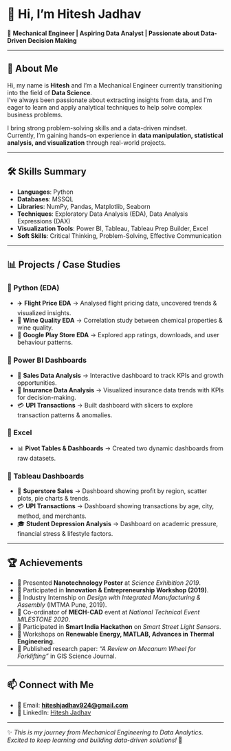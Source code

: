 # 👋 Hi, I’m Hitesh Jadhav  

🎯 **Mechanical Engineer | Aspiring Data Analyst | Passionate about Data-Driven Decision Making**  

---

## 🌟 About Me  
Hi, my name is **Hitesh** and I’m a Mechanical Engineer currently transitioning into the field of **Data Science**.  
I’ve always been passionate about extracting insights from data, and I’m eager to learn and apply analytical techniques to help solve complex business problems.  

I bring strong problem-solving skills and a data-driven mindset.  
Currently, I’m gaining hands-on experience in **data manipulation, statistical analysis, and visualization** through real-world projects.  

---

## 🛠️ Skills Summary  
- **Languages**: Python  
- **Databases**: MSSQL  
- **Libraries**: NumPy, Pandas, Matplotlib, Seaborn  
- **Techniques**: Exploratory Data Analysis (EDA), Data Analysis Expressions (DAX)  
- **Visualization Tools**: Power BI, Tableau, Tableau Prep Builder, Excel  
- **Soft Skills**: Critical Thinking, Problem-Solving, Effective Communication  

---

## 📊 Projects / Case Studies  

### 🔹 Python (EDA)
- ✈️ **Flight Price EDA** → Analysed flight pricing data, uncovered trends & visualized insights.  
- 🍷 **Wine Quality EDA** → Correlation study between chemical properties & wine quality.  
- 📱 **Google Play Store EDA** → Explored app ratings, downloads, and user behaviour patterns.  

### 🔹 Power BI Dashboards
- 🛒 **Sales Data Analysis** → Interactive dashboard to track KPIs and growth opportunities.  
- 🏥 **Insurance Data Analysis** → Visualized insurance data trends with KPIs for decision-making.  
- 💳 **UPI Transactions** → Built dashboard with slicers to explore transaction patterns & anomalies.  

### 🔹 Excel
- 📊 **Pivot Tables & Dashboards** → Created two dynamic dashboards from raw datasets.  

### 🔹 Tableau Dashboards
- 🏬 **Superstore Sales** → Dashboard showing profit by region, scatter plots, pie charts & trends.  
- 💳 **UPI Transactions** → Dashboard showing transactions by age, city, method, and merchants.  
- 🎓 **Student Depression Analysis** → Dashboard on academic pressure, financial stress & lifestyle factors.  

---

## 🏆 Achievements  
- 📌 Presented **Nanotechnology Poster** at *Science Exhibition 2019*.  
- 📌 Participated in **Innovation & Entrepreneurship Workshop (2019)**.  
- 📌 Industry Internship on *Design with Integrated Manufacturing & Assembly* (IMTMA Pune, 2019).  
- 📌 Co-ordinator of **MECH-CAD** event at *National Technical Event MILESTONE 2020*.  
- 📌 Participated in **Smart India Hackathon** on *Smart Street Light Sensors*.  
- 📌 Workshops on **Renewable Energy, MATLAB, Advances in Thermal Engineering**.  
- 📌 Published research paper: *“A Review on Mecanum Wheel for Forklifting”* in GIS Science Journal.  

---

## 📫 Connect with Me  
- 📧 Email: **hiteshjadhav924@gmail.com**  
- 💼 LinkedIn: [Hitesh Jadhav](http://www.linkedin.com/in/hitesh-jadhav-8aa81a343)  

---
✨ *This is my journey from Mechanical Engineering to Data Analytics. Excited to keep learning and building data-driven solutions!* 🚀
